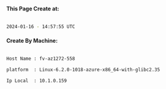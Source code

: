 
   
#### This Page Create at:

```bash

2024-01-16 - 14:57:55 UTC

```

#### Create By Machine:

```bash

Host Name : fv-az1272-558

platform  : Linux-6.2.0-1018-azure-x86_64-with-glibc2.35

Ip Local  : 10.1.0.159

```

